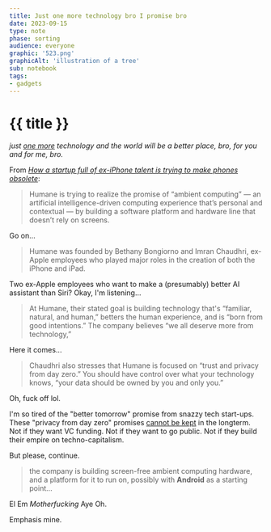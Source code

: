 ```yaml
---
title: Just one more technology bro I promise bro
date: 2023-09-15
type: note
phase: sorting
audience: everyone
graphic: '523.png'
graphicAlt: 'illustration of a tree'
sub: notebook
tags:
- gadgets
---
```

# {{ title }}

*just [one more](https://x.com/MidTNDSA/status/1529594847459389440) technology and the world will be a better place, bro, for you and for me, bro.*

From *[How a startup full of ex-iPhone talent is trying to make phones obsolete](https://www.inverse.com/tech/humane-projection-device-ex-apple-employees-artificial-intelligence)*:

> Humane is trying to realize the promise of “ambient computing” — an artificial intelligence-driven computing experience that’s personal and contextual — by building a software platform and hardware line that doesn’t rely on screens.

Go on...


> Humane was founded by Bethany Bongiorno and Imran Chaudhri, ex-Apple employees who played major roles in the creation of both the iPhone and iPad. 


Two ex-Apple employees who want to make a (presumably) better AI assistant than Siri? Okay, I'm listening...

> At Humane, their stated goal is building technology that's “familiar, natural, and human,” betters the human experience, and is “born from good intentions.” The company believes “we all deserve more from technology,” 

Here it comes...

> Chaudhri also stresses that Humane is focused on “trust and privacy from day zero.” You should have control over what your technology knows, “your data should be owned by you and only you.”

Oh, fuck off lol. 

I'm so tired of the "better tomorrow" promise from snazzy tech start-ups. These "privacy from day zero" promises [cannot be kept](https://en.wikipedia.org/wiki/Don%27t_be_evil) in the longterm. Not if they want VC funding. Not if they want to go public. Not if they build their empire on techno-capitalism. 

But please, continue. 

> the company is building screen-free ambient computing hardware, and a platform for it to run on, possibly with **Android** as a starting point...

El Em *Motherfucking* Aye Oh. 

Emphasis mine. 
